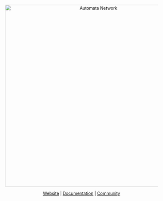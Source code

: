 <p align="center">
  <a href="https://ata.network">
<picture>
  <source media="(prefers-color-scheme: dark)" srcset="https://github.com/automata-network/.github/blob/main/assets/ATA_White_Text_with_Color_Logo.png">
  <source media="(prefers-color-scheme: light)" srcset="https://github.com/automata-network/.github/blob/main/assets/ATA_Black_Text_with_Color_Logo.png">
  <img width=600 alt="Automata Network">
</picture>
  </a>
</p>

<p align="center">
  <a href="https://ata.network">Website</a> | <a href="https://docs.ata.network">Documentation</a> | <a href="https://ata.ws/discord">Community</a>
</p>
